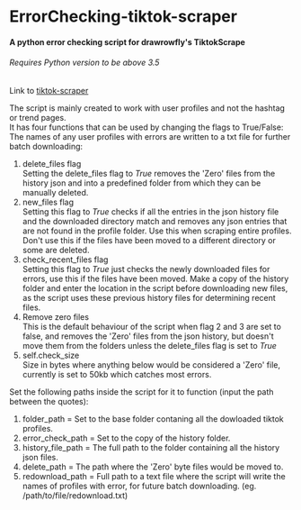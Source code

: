 # ErrorChecking-tiktok-scraper
#### A python error checking script for drawrowfly's TiktokScrape
###### Requires Python version to be above 3.5

Link to <a href= "https://github.com/drawrowfly/tiktok-scraper">tiktok-scraper</a>

The script is mainly created to work with user profiles and not the hashtag or trend pages.  
It has four functions that can be used by changing the flags to True/False:  
The names of any user profiles with errors are written to a txt file for further batch downloading:   

1. delete_files flag  
    Setting the delete_files flag to *True* removes the 'Zero' files from the history json and into a predefined folder from which they can be manually deleted. 
2. new_files flag  
   Setting this flag to *True* checks if all the entries in the json history file and the downloaded directory match and removes any json entries that are not found in the profile folder. Use this when scraping entire profiles. Don't use this if the files have been moved to a different directory or some are deleted.
3. check_recent_files  flag  
   Setting this flag to *True* just checks the newly downloaded files for errors, use this if the files have been moved. Make a copy of the history folder and enter the location in the script before downloading new files, as the script uses these previous history files for determining recent files. 
4. Remove zero files   
   This is the default behaviour of the script when flag 2 and 3 are set to false, and removes the 'Zero' files from the json history, but doesn't move them from the folders unless the delete_files flag is set to *True*
5. self.check_size  
   Size in bytes where anything below would be considered a 'Zero' file, currently is set to 50kb which catches most errors. 
  
 Set the following paths inside the script for it to function (input the path between the quotes):  
 
 1. folder_path = Set to the base folder contaning all the dowloaded tiktok profiles. 
 2. error_check_path = Set to the copy of the history folder. 
 3. history_file_path = The full path to the folder containing all the history json files.   
 4. delete_path = The path where the 'Zero' byte files would be moved to.   
 5. redownload_path = Full path to a text file where the script will write the names of profiles with error, for future batch downloading. (eg. /path/to/file/redownload.txt)  
